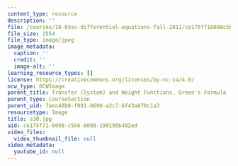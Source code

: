 ```yaml
---
content_type: resource
description: ''
file: /courses/18-03sc-differential-equations-fall-2011/ce175f716098c5b68098199195b402ed_s30.jpg
file_size: 2554
file_type: image/jpeg
image_metadata:
  caption: ''
  credit: ''
  image-alt: ''
learning_resource_types: []
license: https://creativecommons.org/licenses/by-nc-sa/4.0/
ocw_type: OCWImage
parent_title: Transfer (System) and Weight Functions, Green's Formula
parent_type: CourseSection
parent_uid: 7aec48b0-f081-8690-a2c7-6f43a870c1a3
resourcetype: Image
title: s30.jpg
uid: ce175f71-6098-c5b6-8098-199195b402ed
video_files:
  video_thumbnail_file: null
video_metadata:
  youtube_id: null
---
```

